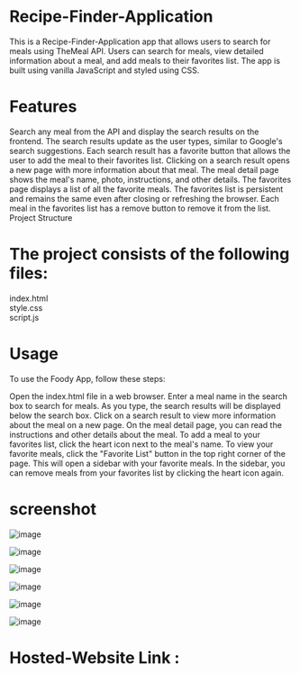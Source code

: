 # Recipe-Finder-Application

This is a  Recipe-Finder-Application app that allows users to search for meals using TheMeal API. Users can search for meals, view detailed information about a meal, and add meals to their favorites list. The app is built using vanilla JavaScript and styled using CSS.

# Features
Search any meal from the API and display the search results on the frontend. The search results update as the user types, similar to Google's search suggestions.
Each search result has a favorite button that allows the user to add the meal to their favorites list.
Clicking on a search result opens a new page with more information about that meal.
The meal detail page shows the meal's name, photo, instructions, and other details.
The favorites page displays a list of all the favorite meals.
The favorites list is persistent and remains the same even after closing or refreshing the browser.
Each meal in the favorites list has a remove button to remove it from the list.
Project Structure

# The project consists of the following files:

index.html  
style.css  
script.js

# Usage
To use the Foody App, follow these steps:

Open the index.html file in a web browser.
Enter a meal name in the search box to search for meals.
As you type, the search results will be displayed below the search box.
Click on a search result to view more information about the meal on a new page.
On the meal detail page, you can read the instructions and other details about the meal.
To add a meal to your favorites list, click the heart icon next to the meal's name.
To view your favorite meals, click the "Favorite List" button in the top right corner of the page. This will open a sidebar with your favorite meals.
In the sidebar, you can remove meals from your favorites list by clicking the heart icon again.

# screenshot

![image](https://github.com/AbhijeetKrMishra2/meal-app_CodingNinjas/assets/139151966/bfcd0a09-c18b-4b35-80c8-fb93868347a3)

![image](https://github.com/AbhijeetKrMishra2/meal-app_CodingNinjas/assets/139151966/0e189e08-ca86-4d9d-a050-06d8bcf383fe)

![image](https://github.com/AbhijeetKrMishra2/meal-app_CodingNinjas/assets/139151966/951c255b-1cea-401a-9352-65c30e7e1ba9)

![image](https://github.com/AbhijeetKrMishra2/meal-app_CodingNinjas/assets/139151966/ad69603c-fd84-418f-98e8-979f9743edf5)

![image](https://github.com/AbhijeetKrMishra2/meal-app_CodingNinjas/assets/139151966/dfcb786d-b415-42b9-a157-0e8c4c0990a3)

![image](https://github.com/AbhijeetKrMishra2/meal-app_CodingNinjas/assets/139151966/3af5eadf-91df-496d-befd-5bba935ff7d2)








# Hosted-Website Link : 
